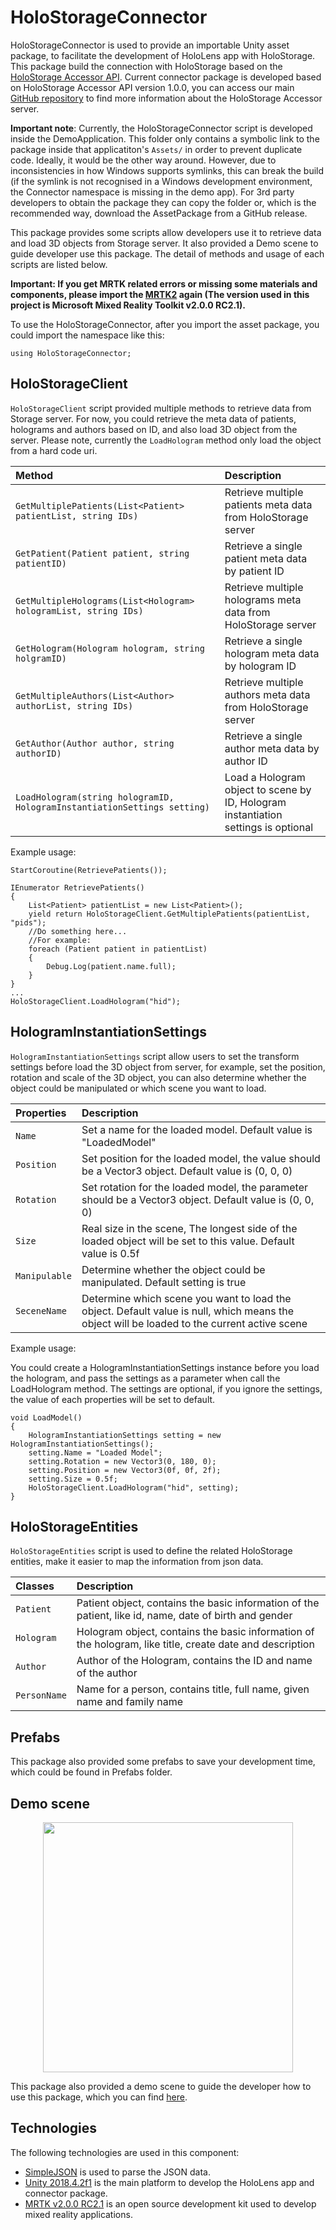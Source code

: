 # HoloStorageConnector
HoloStorageConnector is used to provide an importable Unity asset package, to facilitate the development of HoloLens app with HoloStorage. This package build the connection with HoloStorage based on the [HoloStorage Accessor API](https://app.swaggerhub.com/apis/boonwj/HoloRepository/1.0.0#/). Current connector package is developed based on HoloStorage Accessor API version 1.0.0, you can access our main [GitHub repository](https://github.com/nbckr/HoloRepository-Core) to find more information about the HoloStorage Accessor server.

**Important note**: Currently, the HoloStorageConnector script is developed inside the DemoApplication. This folder only contains a symbolic link to the package inside that applicatiton's `Assets/` in order to prevent duplicate code. Ideally, it would be the other way around. However, due to inconsistencies in how Windows supports symlinks, this can break the build (if the symlink is not recognised in a Windows development environment, the Connector namespace is missing in the demo app). For 3rd party developers to obtain the package they can copy the folder or, which is the recommended way, download the AssetPackage from a GitHub release. 

This package provides some scripts allow developers use it to retrieve data and load 3D objects from Storage server. It also provided a Demo scene to guide developer use this package. The detail of methods and usage of each scripts are listed below.

**Important: If you get MRTK related errors or missing some materials and components, please import the [MRTK2](https://github.com/microsoft/MixedRealityToolkit-Unity/releases) again (The version used in this project is Microsoft Mixed Reality Toolkit v2.0.0 RC2.1).**

To use the HoloStorageConnector, after you import the asset package, you could import the namespace like this:
```
using HoloStorageConnector;
```

## HoloStorageClient
`HoloStorageClient` script provided multiple methods to retrieve data from Storage server. For now, you could retrieve the meta data of patients, holograms and authors based on ID, and also load 3D object from the server. Please note, currently the `LoadHologram` method only load the object from a hard code uri.

|Method|Description|
| :--- | :--- | 
|`GetMultiplePatients(List<Patient> patientList, string IDs)`|Retrieve multiple patients meta data from HoloStorage server|
|`GetPatient(Patient patient, string patientID)`|Retrieve a single patient meta data by patient ID|
|`GetMultipleHolograms(List<Hologram> hologramList, string IDs)`|Retrieve multiple holograms meta data from HoloStorage server|
|`GetHologram(Hologram hologram, string holgramID)`|Retrieve a single hologram meta data by hologram ID|
|`GetMultipleAuthors(List<Author> authorList, string IDs)`|Retrieve multiple authors meta data from HoloStorage server|
|`GetAuthor(Author author, string authorID)`|Retrieve a single author meta data by author ID|
|`LoadHologram(string hologramID, HologramInstantiationSettings setting)`|Load a Hologram object to scene by ID, Hologram instantiation settings is optional|

Example usage:
```
StartCoroutine(RetrievePatients());

IEnumerator RetrievePatients()
{        
    List<Patient> patientList = new List<Patient>();
    yield return HoloStorageClient.GetMultiplePatients(patientList, "pids");
    //Do something here...
    //For example:
    foreach (Patient patient in patientList)
    {
        Debug.Log(patient.name.full);
    }
}
...
HoloStorageClient.LoadHologram("hid");
```
## HologramInstantiationSettings
`HologramInstantiationSettings` script allow users to set the transform settings before load the 3D object from server, for example, set the position, rotation and scale of the 3D object, you can also determine whether the object could be manipulated or which scene you want to load.

|Properties|Description|
| :--- | :--- | 
|`Name`|Set a name for the loaded model. Default value is "LoadedModel"|
|`Position`|Set position for the loaded model, the value should be a Vector3 object. Default value is (0, 0, 0)|
|`Rotation`|Set rotation for the loaded model, the parameter should be a Vector3 object. Default value is (0, 0, 0)|
|`Size`|Real size in the scene, The longest side of the loaded object will be set to this value. Default value is 0.5f|
|`Manipulable`|Determine whether the object could be manipulated. Default setting is true|
|`SeceneName`|Determine which scene you want to load the object. Default value is null, which means the object will be loaded to the current active scene|

Example usage:

You could create a HologramInstantiationSettings instance before you load the hologram, and pass the settings as a parameter when call the LoadHologram method. The settings are optional, if you ignore the settings, the value of each properties will be set to default.
```
void LoadModel()
{
    HologramInstantiationSettings setting = new HologramInstantiationSettings();
    setting.Name = "Loaded Model";
    setting.Rotation = new Vector3(0, 180, 0);
    setting.Position = new Vector3(0f, 0f, 2f);
    setting.Size = 0.5f;
    HoloStorageClient.LoadHologram("hid", setting);
}
```

## HoloStorageEntities
`HoloStorageEntities` script is used to define the related HoloStorage entities, make it easier to map the information from json data. 

|Classes|Description|
| :--- | :--- | 
|`Patient`|Patient object, contains the basic information of the patient, like id, name, date of birth and gender|
|`Hologram`|Hologram object, contains the basic information of the hologram, like title, create date and description|
|`Author`|Author of the Hologram, contains the ID and name of the author|
|`PersonName`|Name for a person, contains title, full name, given name and family name|

## Prefabs
This package also provided some prefabs to save your development time, which could be found in Prefabs folder.

## Demo scene
<p align="center">
    <img src="../HoloRepositoryDemoApplication/Images/DemoScene.png" height="400">
</p>

This package also provided a demo scene to guide the developer how to use this package, which you can find [here](../HoloRepositoryDemoApplication/Assets/HoloStorageConnector/Demo).

## Technologies
The following technologies are used in this component:
* [SimpleJSON](https://wiki.unity3d.com/index.php/SimpleJSON) is used to parse the JSON data.
* [Unity 2018.4.2f1](https://unity3d.com/unity/whats-new/2018.4.2) is the main platform to develop the HoloLens app and connector package.   
* [MRTK v2.0.0 RC2.1](https://github.com/microsoft/MixedRealityToolkit-Unity) is an open source development kit used to develop mixed reality applications.
